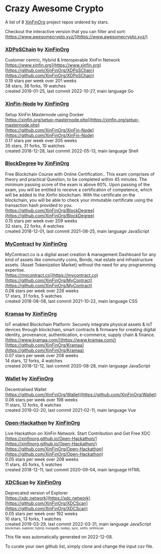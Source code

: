 # Crazy Awesome Crypto
A list of 8 [XinFinOrg](https://github.com/XinFinOrg) project repos ordered by stars.  

Checkout the interactive version that you can filter and sort: 
[https://www.awesomecrypto.xyz/](https://www.awesomecrypto.xyz/)  


### [XDPoSChain](https://github.com/XinFinOrg/XDPoSChain) by [XinFinOrg](https://github.com/XinFinOrg)  
Customer centric, Hybrid & Interoperable XinFin Network  
[https://www.xinfin.org](https://www.xinfin.org)  
[https://github.com/XinFinOrg/XDPoSChain](https://github.com/XinFinOrg/XDPoSChain)  
0.19 stars per week over 201 weeks  
38 stars, 38 forks, 19 watches  
created 2019-01-25, last commit 2022-10-27, main language Go  


### [XinFin-Node](https://github.com/XinFinOrg/XinFin-Node) by [XinFinOrg](https://github.com/XinFinOrg)  
Setup XinFin Masternode using Docker  
[https://xinfin.org/setup-masternode.php](https://xinfin.org/setup-masternode.php)  
[https://github.com/XinFinOrg/XinFin-Node](https://github.com/XinFinOrg/XinFin-Node)  
0.17 stars per week over 205 weeks  
35 stars, 31 forks, 10 watches  
created 2018-12-28, last commit 2022-05-13, main language Shell  


### [BlockDegree](https://github.com/XinFinOrg/BlockDegree) by [XinFinOrg](https://github.com/XinFinOrg)  
Free Blockchain Course with Online Certification.. This exam comprises of theory and practical Question, to be completed within 45 minutes. The minimum passing score of the exam is above 60%. Upon passing of the exam, you will be entitled to receive a certification of competence, which will be added to the Xinfin blockchain. With the certificate on the blockchain, you will be able to check your immutable certificate using the transaction hash provided to you.  
[https://github.com/XinFinOrg/BlockDegree](https://github.com/XinFinOrg/BlockDegree)  
0.15 stars per week over 209 weeks  
32 stars, 22 forks, 4 watches  
created 2018-12-01, last commit 2021-08-25, main language JavaScript  


### [MyContract](https://github.com/XinFinOrg/MyContract) by [XinFinOrg](https://github.com/XinFinOrg)  
MyContract.co is a digital asset creation & management Dashboard for any kind of assets like community coins, Bonds, real estate and infrastructure assets. (Asset Tokenization Market) without the need for any programming expertise.  
[https://mycontract.co](https://mycontract.co)  
[https://github.com/XinFinOrg/MyContract](https://github.com/XinFinOrg/MyContract)  
0.08 stars per week over 226 weeks  
17 stars, 31 forks, 5 watches  
created 2018-08-08, last commit 2021-10-22, main language CSS  


### [Kramaa](https://github.com/XinFinOrg/Kramaa) by [XinFinOrg](https://github.com/XinFinOrg)  
IoT enabled Blockchain Platform: Securely integrate physical assets & IoT devices through blockchain, smart contracts & firmware for creating digital identity, provenance, authentication, e-commerce, supply chain & finance.  
[https://www.kramaa.com/](https://www.kramaa.com/)  
[https://github.com/XinFinOrg/Kramaa](https://github.com/XinFinOrg/Kramaa)  
0.07 stars per week over 208 weeks  
14 stars, 12 forks, 4 watches  
created 2018-12-12, last commit 2020-08-28, main language JavaScript  


### [Wallet](https://github.com/XinFinOrg/Wallet) by [XinFinOrg](https://github.com/XinFinOrg)  
Decentralised Wallet   
[https://github.com/XinFinOrg/Wallet](https://github.com/XinFinOrg/Wallet)  
0.06 stars per week over 198 weeks  
11 stars, 12 forks, 6 watches  
created 2019-02-20, last commit 2021-02-11, main language Vue  


### [Open-Hackathon](https://github.com/XinFinOrg/Open-Hackathon) by [XinFinOrg](https://github.com/XinFinOrg)  
Live Hackathon on XinFin Network. Start Contribution and Get Free XDC  
[https://xinfinorg.github.io/Open-Hackathon/](https://xinfinorg.github.io/Open-Hackathon/)  
[https://github.com/XinFinOrg/Open-Hackathon](https://github.com/XinFinOrg/Open-Hackathon)  
0.05 stars per week over 208 weeks  
11 stars, 45 forks, 5 watches  
created 2018-12-11, last commit 2020-09-04, main language HTML  


### [XDCScan](https://github.com/XinFinOrg/XDCScan) by [XinFinOrg](https://github.com/XinFinOrg)  
Deprecated version of Explorer   
[https://xdc.network](https://xdc.network)  
[https://github.com/XinFinOrg/XDCScan](https://github.com/XinFinOrg/XDCScan)  
0.05 stars per week over 192 weeks  
10 stars, 13 forks, 1 watches  
created 2019-03-29, last commit 2022-03-31, main language JavaScript  
<sub><sup>blockchain, explorer, hybrid, mongodb, nodejs, sync, xinfin, xinfinscan</sup></sub>


This file was automatically generated on 2022-12-08.  

To curate your own github list, simply clone and change the input csv file.  